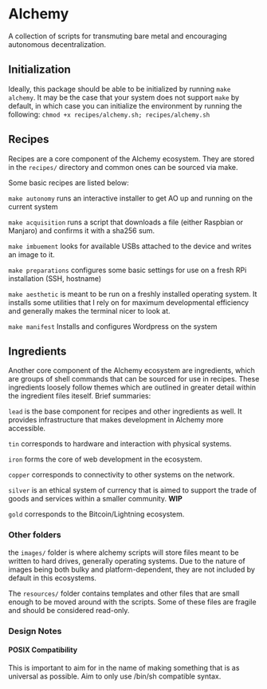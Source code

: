 # Alchemy
A collection of scripts for transmuting bare metal and encouraging
autonomous decentralization.

## Initialization
Ideally, this package should be able to be initialized by running `make alchemy`.
It may be the case that your system does not support `make` by default,
in which case you can initialize the environment by running the following:
`chmod +x recipes/alchemy.sh; recipes/alchemy.sh`

## Recipes
Recipes are a core component of the Alchemy ecosystem. They are stored
in the `recipes/` directory and common ones can be sourced via make.

Some basic recipes are listed below:

`make autonomy` runs an interactive installer to get AO up and running on the current system

`make acquisition` runs a script that downloads a file (either Raspbian or Manjaro) and confirms it with a sha256 sum.

`make imbuement` looks for available USBs attached to the device and writes an image to it.

`make preparations` configures some basic settings for use on a fresh RPi installation (SSH, hostname)

`make aesthetic` is meant to be run on a freshly installed operating system.
It installs some utilities that I rely on for maximum developmental
efficiency and generally makes the terminal nicer to look at.

`make manifest` Installs and configures Wordpress on the system

## Ingredients
Another core component of the Alchemy ecosystem are ingredients, which
are groups of shell commands that can be sourced for use in recipes.
These ingredients loosely follow themes which are outlined in greater
detail within the ingredient files iteself. Brief summaries:

`lead` is the base component for recipes and other ingredients as well.
It provides infrastructure that makes development in Alchemy more accessible.

`tin` corresponds to hardware and interaction with physical systems.

`iron` forms the core of web development in the ecosystem.

`copper` corresponds to connectivity to other systems on the network.

`silver` is an ethical system of currency that is aimed to support the trade
of goods and services within a smaller community. **WIP**

`gold` corresponds to the Bitcoin/Lightning ecosystem.

### Other folders
the `images/` folder is where alchemy scripts will store files meant to be written to hard drives, generally operating systems.
Due to the nature of images being both bulky and platform-dependent, they are not included by default in this ecosystems.

The `resources/` folder contains templates and other files that are small enough to be moved around with the scripts.
Some of these files are fragile and should be considered read-only.

### Design Notes
#### POSIX Compatibility
This is important to aim for in the name of making something that is
as universal as possible. Aim to only use /bin/sh compatible syntax.
